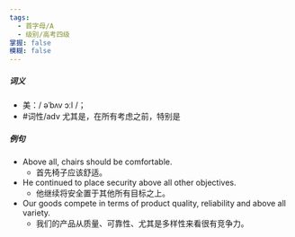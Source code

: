 ```yaml
---
tags:
  - 首字母/A
  - 级别/高考四级
掌握: false
模糊: false
---
```

##### 词义
- 美：/ əˈbʌv ɔːl /；
- #词性/adv  尤其是，在所有考虑之前，特别是
##### 例句
- Above all, chairs should be comfortable.
	- 首先椅子应该舒适。
- He continued to place security above all other objectives.
	- 他继续将安全置于其他所有目标之上。
- Our goods compete in terms of product quality, reliability and above all variety.
	- 我们的产品从质量、可靠性、尤其是多样性来看很有竞争力。
